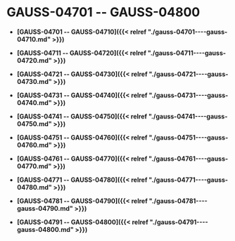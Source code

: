 # GAUSS-04701 -- GAUSS-04800<a name="ZH-CN_TOPIC_0302073088"></a>

-   **[GAUSS-04701 -- GAUSS-04710]({{< relref "./gauss-04701----gauss-04710.md" >}})**  

-   **[GAUSS-04711 -- GAUSS-04720]({{< relref "./gauss-04711----gauss-04720.md" >}})**  

-   **[GAUSS-04721 -- GAUSS-04730]({{< relref "./gauss-04721----gauss-04730.md" >}})**  

-   **[GAUSS-04731 -- GAUSS-04740]({{< relref "./gauss-04731----gauss-04740.md" >}})**  

-   **[GAUSS-04741 -- GAUSS-04750]({{< relref "./gauss-04741----gauss-04750.md" >}})**  

-   **[GAUSS-04751 -- GAUSS-04760]({{< relref "./gauss-04751----gauss-04760.md" >}})**  

-   **[GAUSS-04761 -- GAUSS-04770]({{< relref "./gauss-04761----gauss-04770.md" >}})**  

-   **[GAUSS-04771 -- GAUSS-04780]({{< relref "./gauss-04771----gauss-04780.md" >}})**  

-   **[GAUSS-04781 -- GAUSS-04790]({{< relref "./gauss-04781----gauss-04790.md" >}})**  

-   **[GAUSS-04791 -- GAUSS-04800]({{< relref "./gauss-04791----gauss-04800.md" >}})**  


